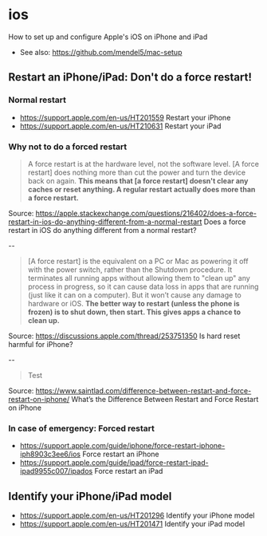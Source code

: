 # ios
How to set up and configure Apple's iOS on iPhone and iPad
- See also: https://github.com/mendel5/mac-setup

## Restart an iPhone/iPad: Don't do a force restart!
### Normal restart
- https://support.apple.com/en-us/HT201559 Restart your iPhone
- https://support.apple.com/en-us/HT210631 Restart your iPad

### Why not to do a forced restart

> A force restart is at the hardware level, not the software level. \[A force restart] does nothing more than cut the power and turn the device back on again. **This means that \[a force restart] doesn't clear any caches or reset anything. A regular restart actually does more than a force restart.**

Source: https://apple.stackexchange.com/questions/216402/does-a-force-restart-in-ios-do-anything-different-from-a-normal-restart Does a force restart in iOS do anything different from a normal restart?

--

> \[A force restart] is the equivalent on a PC or Mac as powering it off with the power switch, rather than the Shutdown procedure. It terminates all running apps without allowing them to "clean up" any process in progress, so it can cause data loss in apps that are running (just like it can on a computer). But it won’t cause any damage to hardware or iOS.
> **The better way to restart (unless the phone is frozen) is to shut down, then start. This gives apps a chance to clean up.**

Source: https://discussions.apple.com/thread/253751350 Is hard reset harmful for iPhone?

--

> Test

Source: https://www.saintlad.com/difference-between-restart-and-force-restart-on-iphone/ What’s the Difference Between Restart and Force Restart on iPhone

### In case of emergency: Forced restart
- https://support.apple.com/guide/iphone/force-restart-iphone-iph8903c3ee6/ios Force restart an iPhone
- https://support.apple.com/guide/ipad/force-restart-ipad-ipad9955c007/ipados Force restart an iPad

## Identify your iPhone/iPad model
- https://support.apple.com/en-us/HT201296 Identify your iPhone model
- https://support.apple.com/en-us/HT201471 Identify your iPad model
